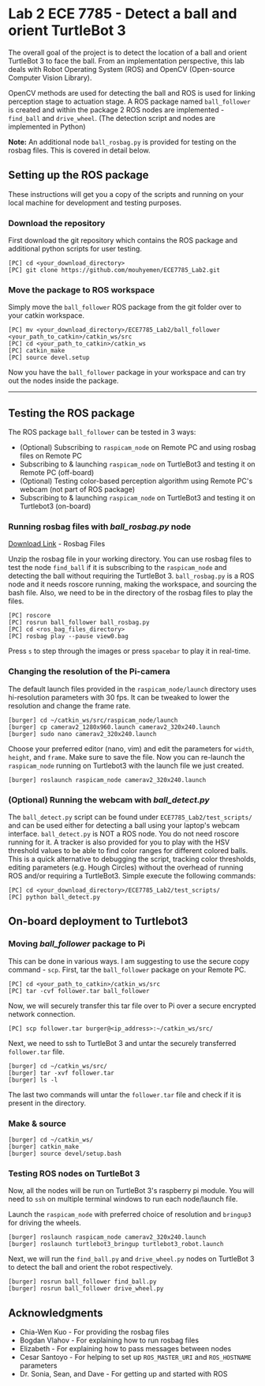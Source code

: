 # Lab 2 ECE 7785 - Detect a ball and orient TurtleBot 3

The overall goal of the project is to detect the location of a ball and orient TurtleBot 3 to face the ball. From an implementation perspective, this lab deals with Robot Operating System (ROS) and OpenCV (Open-source Computer Vision Library).

OpenCV methods are used for detecting the ball and ROS is used for linking perception stage to actuation stage. A ROS package named `ball_follower` is created and within the package 2 ROS nodes are implemented - `find_ball` and `drive_wheel`. (The detection script and nodes are implemented in Python)

**Note:** An additional node `ball_rosbag.py` is provided for testing on the rosbag files. This is covered in detail below.

## Setting up the ROS package
These instructions will get you a copy of the scripts and running on your local machine for development and testing purposes.

### Download the repository
First download the git repository which contains the ROS package and additional python scripts for user testing.
```
[PC] cd <your_download_directory>
[PC] git clone https://github.com/mouhyemen/ECE7785_Lab2.git 
```

### Move the package to ROS workspace

Simply move the `ball_follower` ROS package from the git folder over to your catkin workspace.

```
[PC] mv <your_download_directory>/ECE7785_Lab2/ball_follower <your_path_to_catkin>/catkin_ws/src
[PC] cd <your_path_to_catkin>/catkin_ws
[PC] catkin_make
[PC] source devel.setup
```
Now you have the `ball_follower` package in your workspace and can try out the nodes inside the package.

---
## Testing the ROS package
The ROS package `ball_follower` can be tested in 3 ways:
* (Optional) Subscribing to `raspicam_node` on Remote PC and using rosbag files on Remote PC
* Subscribing to & launching `raspicam_node` on TurtleBot3 and testing it on Remote PC (off-board)
* (Optional) Testing color-based perception algorithm using Remote PC's webcam (not part of ROS package)
* Subscribing to & launching `raspicam_node` on TurtleBot3 and testing it on Turtlebot3 (on-board)


### Running rosbag files with *ball_rosbag.py* node

[Download Link](https://drive.google.com/open?id=0B8HUrakRiMyeX3FiQXl2bkhGbVU) - Rosbag Files

Unzip the rosbag file in your working directory. You can use rosbag files to test the node `find_ball` if it is subscribing to the `raspicam_node` and detecting the ball without requiring the TurtleBot 3. 
`ball_rosbag.py` is a ROS node and it needs roscore running, making the workspace, and sourcing the bash file. Also, we need to be in the directory of the rosbag files to play the files.

```
[PC] roscore
[PC] rosrun ball_follower ball_rosbag.py
[PC] cd <ros_bag_files_directory>
[PC] rosbag play --pause view0.bag
```
Press `s` to step through the images or press `spacebar` to play it in real-time.

### Changing the resolution of the Pi-camera

The default launch files provided in the `raspicam_node/launch` directory uses hi-resolution parameters with 30 fps. It can be tweaked to lower the resolution and change the frame rate.

```
[burger] cd ~/catkin_ws/src/raspicam_node/launch
[burger] cp camerav2_1280x960.launch camerav2_320x240.launch
[burger] sudo nano camerav2_320x240.launch
```
Choose your preferred editor (nano, vim) and edit the parameters for `width`, `height`, and `frame`. Make sure to save the file. Now you can re-launch the ```raspicam_node``` running on Turtlebot3 with the launch file we just created.

```
[burger] roslaunch raspicam_node camerav2_320x240.launch
```

### (Optional) Running the webcam with *ball_detect.py*

The `ball_detect.py` script can be found under `ECE7785_Lab2/test_scripts/` and can be used either for detecting a ball using your laptop's webcam interface. `ball_detect.py` is NOT a ROS node. You do not need roscore running for it. A tracker is also provided for you to play with the HSV threshold values to be able to find color ranges for different colored balls. This is a quick alternative to debugging the script, tracking color thresholds, editing parameters (e.g. Hough Circles) without the overhead of running ROS and/or requiring a TurtleBot3. Simple execute the following commands:

```
[PC] cd <your_download_directory>/ECE7785_Lab2/test_scripts/
[PC] python ball_detect.py
```

## On-board deployment to Turtlebot3

### Moving *ball_follower* package to Pi
This can be done in various ways. I am suggesting to use the secure copy command - `scp`.
First, tar the `ball_follower` package on your Remote PC.
```
[PC] cd <your_path_to_catkin>/catkin_ws/src
[PC] tar -cvf follower.tar ball_follower
```
Now, we will securely transfer this tar file over to Pi over a secure encrypted network connection.

```
[PC] scp follower.tar burger@<ip_address>:~/catkin_ws/src/
```
Next, we need to ssh to TurtleBot 3 and untar the securely transferred `follower.tar` file.
```
[burger] cd ~/catkin_ws/src/
[burger] tar -xvf follower.tar
[burger] ls -l
```
The last two commands will untar the `follower.tar` file and check if it is present in the directory.

### Make & source
```
[burger] cd ~/catkin_ws/
[burger] catkin_make
[burger] source devel/setup.bash
```
### Testing ROS nodes on TurtleBot 3
Now, all the nodes will be run on TurtleBot 3's raspberry pi module. You will need to `ssh` on multiple terminal windows to run each node/launch file.

Launch the `raspicam_node` with preferred choice of resolution and `bringup3` for driving the wheels.
```
[burger] roslaunch raspicam_node camerav2_320x240.launch
[burger] roslaunch turtlebot3_bringup turtlebot3_robot.launch
```
Next, we will run the `find_ball.py` and `drive_wheel.py` nodes on TurtleBot 3 to detect the ball and orient the robot respectively.
```
[burger] rosrun ball_follower find_ball.py
[burger] rosrun ball_follower drive_wheel.py
```

## Acknowledgments

* Chia-Wen Kuo - For providing the rosbag files
* Bogdan Vlahov - For explaining how to run rosbag files
* Elizabeth - For explaining how to pass messages between nodes
* Cesar Santoyo - For helping to set up `ROS_MASTER_URI` and `ROS_HOSTNAME` parameters
* Dr. Sonia, Sean, and Dave - For getting up and started with ROS
